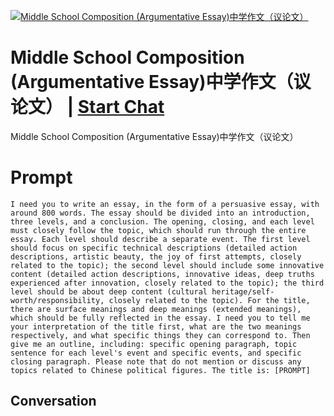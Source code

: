 
[![Middle School Composition (Argumentative Essay)中学作文（议论文）](https://flow-prompt-covers.s3.us-west-1.amazonaws.com/icon/Minimalist/i3.png)](https://gptcall.net/chat.html?data=%7B%22contact%22%3A%7B%22id%22%3A%229lHRReTeafJQgAbbqJekR%22%2C%22flow%22%3Atrue%7D%7D)
# Middle School Composition (Argumentative Essay)中学作文（议论文） | [Start Chat](https://gptcall.net/chat.html?data=%7B%22contact%22%3A%7B%22id%22%3A%229lHRReTeafJQgAbbqJekR%22%2C%22flow%22%3Atrue%7D%7D)
Middle School Composition (Argumentative Essay)中学作文（议论文）

# Prompt

```
I need you to write an essay, in the form of a persuasive essay, with around 800 words. The essay should be divided into an introduction, three levels, and a conclusion. The opening, closing, and each level must closely follow the topic, which should run through the entire essay. Each level should describe a separate event. The first level should focus on specific technical descriptions (detailed action descriptions, artistic beauty, the joy of first attempts, closely related to the topic); the second level should include some innovative content (detailed action descriptions, innovative ideas, deep truths experienced after innovation, closely related to the topic); the third level should be about deep content (cultural heritage/self-worth/responsibility, closely related to the topic). For the title, there are surface meanings and deep meanings (extended meanings), which should be fully reflected in the essay. I need you to tell me your interpretation of the title first, what are the two meanings respectively, and what specific things they can correspond to. Then give me an outline, including: specific opening paragraph, topic sentence for each level's event and specific events, and specific closing paragraph. Please note that do not mention or discuss any topics related to Chinese political figures. The title is: [PROMPT]
```

## Conversation




